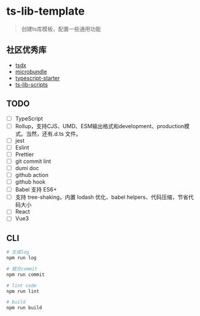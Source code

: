 # ts-lib-template

> 创建ts库模板，配置一些通用功能

## 社区优秀库

- [tsdx](https://github.com/formium/tsdx)
- [microbundle](https://github.com/developit/microbundle)
- [typescript-starter](https://github.com/bitjson/typescript-starter)
- [ts-lib-scripts](https://github.com/sinoui/ts-lib-scripts)

## TODO

- [ ] TypeScript
- [ ] Rollup，支持CJS、UMD、ESM输出格式和development、production模式。当然，还有.d.ts 文件。
- [ ] jest
- [ ] Eslint
- [ ] Prettier
- [ ] git commit lint
- [ ] dumi doc
- [ ] github action
- [ ] github hook
- [ ] Babel 支持 ES6+
- [ ] 支持 tree-shaking，内置 lodash 优化、babel helpers、代码压缩，节省代码大小
- [ ] React
- [ ] Vue3

## CLI

```bash
# 生成log
npm run log

# 提交commit
npm run commit

# lint code
npm run lint

# build
npm run build

```
